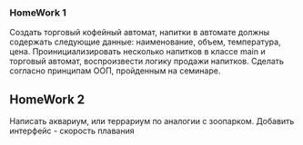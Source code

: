 ### HomeWork 1

Создать торговый кофейный автомат, напитки в автомате должны содержать следующие данные: наименование, объем, температура, цена. Проинициализировать несколько напитков в классе main и торговый автомат, воспроизвести логику продажи напитков. Сделать согласно принципам ООП, пройденным на семинаре.

## HomeWork 2

Написать аквариум, или террариум по аналогии с зоопарком. Добавить интерфейс - скорость плавания


